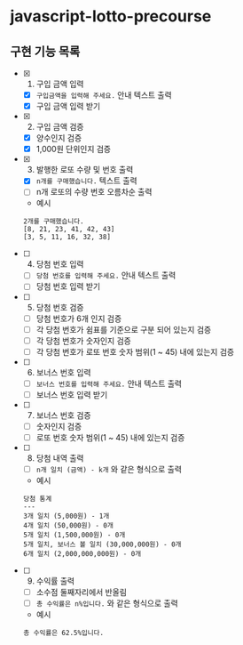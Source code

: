 # javascript-lotto-precourse

## 구현 기능 목록

- [x] 1. 구입 금액 입력
  - [x] `구입금액을 입력해 주세요.` 안내 텍스트 출력
  - [x] 구입 금액 입력 받기
- [x] 2. 구입 금액 검증
  - [x] 양수인지 검증
  - [x] 1,000원 단위인지 검증
- [x] 3. 발행한 로또 수량 및 번호 출력
  - [x] `n개를 구매했습니다.` 텍스트 출력
  - [ ] n개 로또의 수량 번호 오름차순 출력
  - 예시
  ```
  2개를 구매했습니다.
  [8, 21, 23, 41, 42, 43]
  [3, 5, 11, 16, 32, 38]
  ```
- [ ] 4. 당첨 번호 입력
  - [ ] `당첨 번호를 입력해 주세요.` 안내 텍스트 출력
  - [ ] 당첨 번호 입력 받기
- [ ] 5. 당첨 번호 검증
  - [ ] 당첨 번호가 6개 인지 검증
  - [ ] 각 당첨 번호가 쉼표를 기준으로 구분 되어 있는지 검증
  - [ ] 각 당첨 번호가 숫자인지 검증
  - [ ] 각 당첨 번호가 로또 번호 숫자 범위(1 ~ 45) 내에 있는지 검증
- [ ] 6. 보너스 번호 입력
  - [ ] `보너스 번호를 입력해 주세요.` 안내 텍스트 출력
  - [ ] 보너스 번호 입력 받기
- [ ] 7. 보너스 번호 검증
  - [ ] 숫자인지 검증
  - [ ] 로또 번호 숫자 범위(1 ~ 45) 내에 있는지 검증
- [ ] 8. 당첨 내역 출력
  - [ ] `n개 일치 (금액) - k개` 와 같은 형식으로 출력
  - 예시
  ```
  당첨 통계
  ---
  3개 일치 (5,000원) - 1개
  4개 일치 (50,000원) - 0개
  5개 일치 (1,500,000원) - 0개
  5개 일치, 보너스 볼 일치 (30,000,000원) - 0개
  6개 일치 (2,000,000,000원) - 0개
  ```
- [ ] 9. 수익률 출력
  - [ ] 소수점 둘째자리에서 반올림
  - [ ] `총 수익률은 n%입니다.` 와 같은 형식으로 출력
  - 예시
  ```
  총 수익률은 62.5%입니다.
  ```
